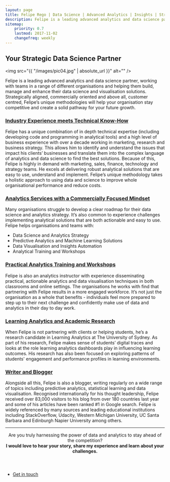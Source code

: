 ```yaml
---
layout: page
title: Felipe Rego | Data Science | Advanced Analytics | Insights | Strategy | feliperego.com.au
description: Felipe is a leading advanced analytics and data science partner, helping teams build, manage and enhance their data science and visualisation solutions in a strategically-aligned, commercially-oriented and customer-centred way.
sitemap:
    priority: 0.7
    lastmod: 2017-11-02
    changefreq: weekly
---
```

## Your Strategic Data Science Partner

<span class="image left"><img src="{{ "/images/pic04.jpg" | absolute_url }}" alt="" /></span>

Felipe is a leading advanced analytics and data science partner, working with teams in a range of different organisations and helping them build, manage and enhance their data science and visualisation solutions. Strategically aligned, commercially oriented and above all, customer centred, Felipe’s unique methodologies will help your organisation stay competitive and create a solid pathway for your future growth.

<h3><a href="{{ "/services/" | absolute_url }}">Industry Experience meets Technical Know-How</a></h3>
Felipe has a unique combination of in depth technical expertise (including developing code and programming in analytical tools) and a high level of business experience with over a decade working in marketing, research and business strategy. This allows him to identify and understand the issues that impact his clients’ businesses and translate them into the complex language of analytics and data science to find the best solutions. Because of this, Felipe is highly in demand with marketing, sales, finance, technology and strategy teams. He excels at delivering robust analytical solutions that are easy to use, understand and implement. Felipe’s unique methodology takes a holistic approach to using data and science to improve whole organisational performance and reduce costs. 

<h3><a href="{{ "/services/" | absolute_url }}">Analytics Services with a Commercially Focused Mindset</a></h3>
Many organisations struggle to develop a clear roadmap for their data science and analytics strategy. It’s also common to experience challenges implementing analytical solutions that are both actionable and easy to use. Felipe helps organisations and teams with:

<ul>
	<li>Data Science and Analytics Strategy</li>
	<li>Predictive Analytics and Machine Learning Solutions</li>
	<li>Data Visualisation and Insights Automation</li>
	<li>Analytical Training and Workshops</li>
</ul>

<h3><a href="{{ "/services/" | absolute_url }}">Practical Analytics Training and Workshops</a></h3>
Felipe is also an analytics instructor with experience disseminating practical, actionable analytics and data visualisation techniques in both classrooms and online settings. The organisations he works with find that partnering with Felipe results in a more engaged workforce. It’s not just the organisation as a whole that benefits - individuals feel more prepared to step up to their next challenge and confidently make use of data and analytics in their day to day work. 

<h3><a href="{{ "/services/" | absolute_url }}">Learning Analytics and Academic Research</a></h3>
When Felipe is not partnering with clients or helping students, he’s a research candidate in Learning Analytics at The University of Sydney. As part of his research, Felipe makes sense of students’ digital traces and looks at the role learning analytics dashboards play in influencing learning outcomes. His research has also been focused on exploring patterns of students' engagement and performance profiles in learning environments.

<h3><a href="{{ "/blog/" | absolute_url }}">Writer and Blogger</a></h3>
Alongside all this, Felipe is also a blogger, writing regularly on a wide range of topics including predictive analytics, statistical learning and data visualisation. Recognised internationally for his thought leadership, Felipe received over 83,000 visitors to his blog from over 180 countries last year and some of his articles have been ranked #1 in Google search. Felipe is widely referenced by many sources and leading educational institutions including StackOverflow, Udacity, Western Michigan University, UC Santa Barbara and Edinburgh Napier University among others.

<!--
<span class="image left"><img src="{{ "/images/pic05.jpg" | absolute_url }}" alt="" /></span>

On social media, we may share our own thoughts and advance our image notwithstanding spreading musings for different associations and affiliations. With such a critical number of associations with people and relationship on social media, our experience can be over-burden with a considerable measure of information.
-->

<hr>
<header class="major">

Are you truly harnessing the power of data and analytics to stay ahead of the competition?
<br>
<strong>I would love to hear your story, share my experience and learn about your challenges.</strong>

</header>


<ul class="actions fit small">
	<li><a href="mailto:felipe@feliperego.com.au" class="button special fit big">Get in touch</a></li>
</ul>

<!-- Go to www.addthis.com/dashboard to customize your tools --> <script type="text/javascript" src="//s7.addthis.com/js/300/addthis_widget.js#pubid=ra-5a5754f09a4aa453"></script>
